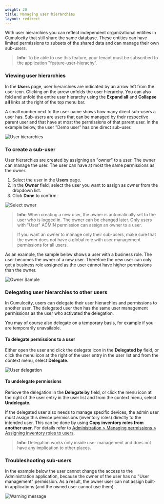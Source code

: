 ```yaml
---
weight: 20
title: Managing user hierarchies
layout: redirect
---
```


With user hierarchies you can reflect independent organizational entities in Cumulocity that still share the same database. These entities can have limited permissions to subsets of the shared data and can manage their own sub-users.

> **Info**: To be able to use this feature, your tenant must be subscribed to the application "feature-user-hierachy".

### Viewing user hierarchies

In the **Users** page, user hierarchies are indicated by an arrow left from the user icon. Clicking on the arrow unfolds the user hierarchy. You can also fold and unfold the entire user hierarchy using the **Expand all** and **Collapse all** links at the right of the top menu bar.

A small number next to the user name shows how many direct sub-users a user has. Sub-users are users that can be managed by their respective parent user and that have at most the permissions of that parent user. In the example below, the user "Demo user" has one direct sub-user. 

![User hierarchies](/images/users-guide/ee-user-hierarchy.png)

### <a name="sub-users"></a> To create a sub-user

User hierarchies are created by assigning an "owner" to a user. The owner can manage the user. The user can have at most the same permissions as the owner.

1. Select the user in the **Users** page. 
2. In the **Owner** field, select the user you want to assign as owner from the dropdown list.
3. Click **Done** to confirm.

![Select owner](/images/users-guide/ee-user-hierarchy-assign-owner.png) 

>**Info:** When creating a new user, the owner is automatically set to the user who is logged in. The owner can be changed later. Only users with "User" ADMIN permission can assign an owner to a user. 

> If you want an owner to manage only their sub-users, make sure that the owner does not have a global role with user management permissions for all users.

As an example, the sample below shows a user with a business role. The user becomes the owner of a new user. Therefore the new user can only get a business role assigned as the user cannot have higher permissions than the owner.

![Owner Sample](/images/users-guide/ee-user-hierarchy-roles.png)

### <a name="delegate"></a>Delegating user hierarchies to other users

In Cumulocity, users can delegate their user hierarchies and permissions to another user. The delegated user then has the same user management permissions as the user who activated the delegation. 

You may of course also delegate on a temporary basis, for example if you are temporarily unavailable.

#### To delegate permissions to a user

Either open the user and click the delegate icon in the **Delegated by** field, or click the menu icon at the right of the user entry in the user list and from the context menu, select **Delegate**.

![User delegation](/images/users-guide/ee-user-hierarchy-delegate.png)

#### To undelegate permissions

Remove the delegation in the **Delegate by** field, or click the menu icon at the right of the user entry in the user list and from the context menu, select **Undelegate**.

If the delegated user also needs to manage specific devices, the admin user must assign this device permissions (inventory roles) directly to the intended user. This can be done by using **Copy inventory roles from another user**. For details refer to [Administration > Managing permissions > Assigning inventory roles to users](/guides/users-guide/administration#attach-inventory).

> **Info:** Delegation works only inside user management and does not have any implication to other places. 

### Troubleshooting sub-users

In the example below the user cannot change the access to the Administration application, because the owner of the user has no "User management" permission. As a result, the owner user can not assign built-in applications (and the owned user cannot use them). 

![Warning message](/images/users-guide/warning1.png)